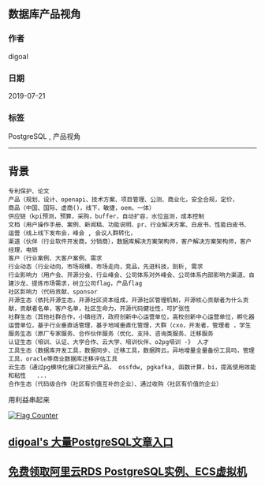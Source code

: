 ## 数据库产品视角    
                                                                                                                                                      
### 作者                                                                                                                                                      
digoal                                                                                                                                                      
                                                                                                                                                      
### 日期                                                                                                                                                      
2019-07-21                                                                                                                                                       
                                                                                                                                                      
### 标签                                                                                                                                                      
PostgreSQL , 产品视角    
                                                                     
----                                                                                                                                                
                                                                                                                                                  
## 背景       
```  
专利保护、论文     
产品（规划、设计、openapi、技术方案、项目管理、公测、商业化，安全合规，定价，   
商品（中国、国际、虚商()，线下，敏捷，oem，一体）    
供应链（kpi预测，预算，采购，buffer，自动扩容，水位监测，成本控制    
文档（用户操作手册、案例、新闻稿、功能说明、pr、行业解决方案、白皮书、性能白皮书、      
运营（线上线下发布会，峰会 , 会议人群转化，    
渠道（伙伴（行业软件开发商，分销商），数据库解决方案架构师，客户解决方案架构师，客户经理，电销    
客户（行业案例、大客户案例、需求     
行业动态（行业动向，市场规模，市场走向，竞品，先进科技，剖析, 需求     
行业影响力（用户会、开源分会、行业峰会、公司体系对外峰会、公司体系内部影响力渠道、自建沙龙、提炼市场需求，树立公司flag，产品flag        
社区影响力（代码贡献、sponsor      
开源生态（依托开源生态，开源社区资本组成，开源社区管理机制，开源核心贡献者为什么贡献，贡献者名单，客户名单，社区生命力，开源代码健壮性，可扩张性    
社群生态（其他社群合作，小镇经济，政府创新中心运营单位，高校创新中心运营单位，孵化器运营单位，基于行业垂直话管理，基于地域垂直化管理，大群（cxo，开发者，管理者 ，学生     
服务生态（原厂专家服务、合作伙伴服务（优化、支持、咨询类服务、迁移服务    
认证生态（培训、认证、大学合作、云大学、培训伙伴、o2pg培训 -》 人才   
工具生态（数据库开发工具，数据同步、迁移工具，数据跨云，异地增量全量备份工具吗，管理工具，oracle等商业数据库迁移评估工具   
云生态（通过pg模块化接口对接云产品， ossfdw, pgkafka, 函数计算，bi，提高使用效能和粘性   ...      
合作生态（代码级合作（社区有价值互补的企业）、通过收购（社区有价值的企业）      
```  
  
用利益串起来  
  
  
<a rel="nofollow" href="http://info.flagcounter.com/h9V1"  ><img src="http://s03.flagcounter.com/count/h9V1/bg_FFFFFF/txt_000000/border_CCCCCC/columns_2/maxflags_12/viewers_0/labels_0/pageviews_0/flags_0/"  alt="Flag Counter"  border="0"  ></a>  
  
  
## [digoal's 大量PostgreSQL文章入口](https://github.com/digoal/blog/blob/master/README.md "22709685feb7cab07d30f30387f0a9ae")
  
  
## [免费领取阿里云RDS PostgreSQL实例、ECS虚拟机](https://free.aliyun.com/ "57258f76c37864c6e6d23383d05714ea")
  
